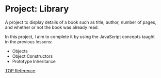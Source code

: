 # Project: Library

A project to display details of a book such as title, author, number of pages, and whether or not the book was already read.

In this project, I aim to complete it by using the JavaScript concepts taught in the previous lessons:
  - Objects
  - Object Constructors
  - Prototype Inheritance

[TOP Reference](https://www.theodinproject.com/lessons/node-path-javascript-objects-and-object-constructors).